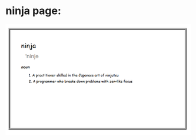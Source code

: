 # ninja page:

![alt text](https://github.com/ahmadlatif1/Pre-Bootcamp-public/blob/main/ninja/ninjaImage.png?raw=true)
